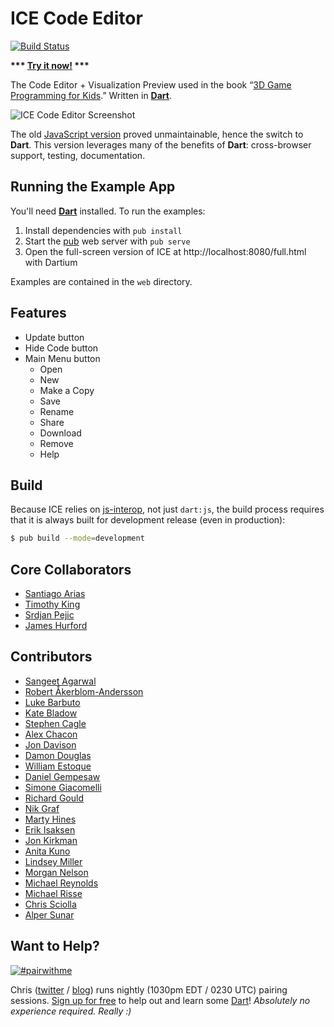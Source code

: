 # ICE Code Editor

[![Build Status](https://drone.io/github.com/eee-c/ice-code-editor/status.png)](https://drone.io/github.com/eee-c/ice-code-editor/latest)

__*** [Try it now!](http://gamingjs.com/ice/) ***__

The Code Editor + Visualization Preview used in the book “[3D Game Programming for Kids](http://gamingjs.com).” Written in **[Dart](http://dartlang.org)**.

![ICE Code Editor Screenshot](https://raw.github.com/eee-c/ice-code-editor/master/ice_code_editor.png)

The old [JavaScript version](https://github.com/eee-c/code-editor) proved unmaintainable, hence the switch to **Dart**. This version leverages many of the benefits of **Dart**: cross-browser support, testing, documentation.

## Running the Example App

You'll need **[Dart](http://dartlang.org)** installed. To run the examples:

 1. Install dependencies with `pub install`
 2. Start the [pub](http://pub.dartlang.org) web server with `pub serve`
 3. Open the full-screen version of ICE at http://localhost:8080/full.html with Dartium

Examples are contained in the `web` directory.

## Features

 * Update button
 * Hide Code button
 * Main Menu button
   * Open
   * New
   * Make a Copy
   * Save
   * Rename
   * Share
   * Download
   * Remove
   * Help

## Build

Because ICE relies on [js-interop](http://dart-lang.github.io/js-interop/docs/js.html), not just `dart:js`, the build process requires that it is always built for development release (even in production):

````sh
$ pub build --mode=development
````

## Core Collaborators

 * [Santiago Arias](https://github.com/santiaago)
 * [Timothy King](https://github.com/lordzork)
 * [Srdjan Pejic](http://batasrki.github.io/)
 * [James Hurford](https://github.com/terrasea)

## Contributors

 * [Sangeet Agarwal](https://github.com/SangeetAgarwal)
 * [Robert Åkerblom-Andersson](https://github.com/scorpiion)
 * [Luke Barbuto](https://github.com/lexun)
 * [Kate Bladow](https://github.com/kbladow)
 * [Stephen Cagle](https://github.com/samedhi)
 * [Alex Chacon](https://github.com/alexgchacon)
 * [Jon Davison](https://github.com/jcdavison)
 * [Damon Douglas](https://github.com/damondouglas)
 * [William Estoque](https://github.com/westoque)
 * [Daniel Gempesaw](https://github.com/gempesaw)
 * [Simone Giacomelli](https://github.com/simonegiacomelli)
 * [Richard Gould](https://github.com/rgould)
 * [Nik Graf](https://github.com/nikgraf)
 * [Marty Hines](https://github.com/martyhines)
 * [Erik Isaksen](https://github.com/nevraeka)
 * [Jon Kirkman](https://github.com/jonkirkman)
 * [Anita Kuno](https://github.com/anteaya)
 * [Lindsey Miller](https://github.com/tech-bluenette)
 * [Morgan Nelson](https://github.com/korishev)
 * [Michael Reynolds](https://github.com/mr170)
 * [Michael Risse](https://github.com/rissem)
 * [Chris Sciolla](https://github.com/chrisski)
 * [Alper Sunar](https://github.com/asunar)

## Want to Help?

[![#pairwithme](http://www.pairprogramwith.me/badge.png)](https://www.google.com/calendar/selfsched?sstoken=UUNwdmNwR09IRm4wfGRlZmF1bHR8NmVjZjU2MGY0MzU4MTBlMjFkZTE0ZDgzYjdkMGU4ZjM)

Chris ([twitter](https://twitter.com/eee_c) / [blog](http://japhr.blogspot.com/)) runs nightly (1030pm EDT / 0230 UTC) pairing sessions. [Sign up for free](https://www.google.com/calendar/selfsched?sstoken=UUNwdmNwR09IRm4wfGRlZmF1bHR8NmVjZjU2MGY0MzU4MTBlMjFkZTE0ZDgzYjdkMGU4ZjM) to help out and learn some [Dart](http://dartlang.org)! _Absolutely no experience required. Really :)_
